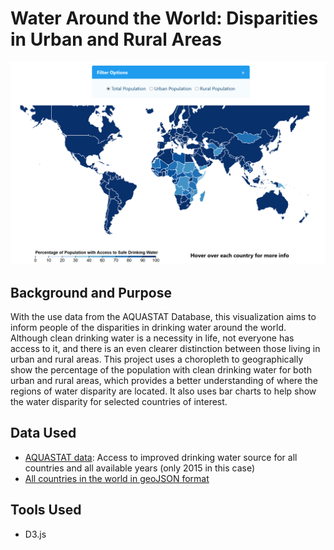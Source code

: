 # Water Around the World: Disparities in Urban and Rural Areas

![teaser image](https://github.com/jchen2186/water-around-the-world/blob/master/img/teaser.png)

## Background and Purpose
With the use data from the AQUASTAT Database, this visualization aims to inform people of the disparities in drinking water around the world. Although clean drinking water is a necessity in life, not everyone has access to it, and there is an even clearer distinction between those living in urban and rural areas. This project uses a choropleth to geographically show the percentage of the population with clean drinking water for both urban and rural areas, which provides a better understanding of where the regions of water disparity are located. It also uses bar charts to help show the water disparity for selected countries of interest.

## Data Used
- [AQUASTAT data](http://www.fao.org/nr/water/aquastat/data/query/): Access to improved drinking water source for all countries and all available years (only 2015 in this case)
- [All countries in the world in geoJSON format](https://github.com/johan/world.geo.json/blob/master/countries.geo.json)

## Tools Used
- D3.js
